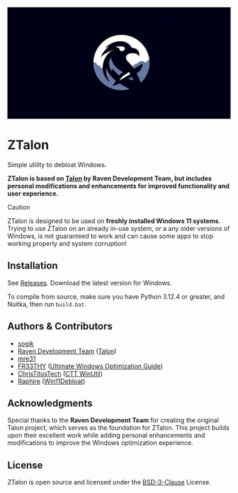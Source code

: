 <div align="center">
  <img width="600" src="src/images/ztalon-github.png" alt="ZTalon logo">

  </div>

# ZTalon

Simple utility to debloat Windows.

**ZTalon is based on [Talon](https://github.com/ravendevteam/talon) by Raven Development Team, but includes personal modifications and enhancements for improved functionality and user experience.**

> [!CAUTION]
> ZTalon is designed to be used on **freshly installed Windows 11 systems**. Trying to use ZTalon on an already in-use system, or a any older versions of Windows, is not guaranteed to work and can cause some apps to stop working properly and system corruption!

## Installation

See [Releases](https://github.com/sogik/ZTalon/releases). Download the latest version for Windows.

To compile from source, make sure you have Python 3.12.4 or greater, and Nuitka, then run `build.bat`.

## Authors & Contributors

- [sogik](https://github.com/sogik)
- [Raven Development Team](https://ravendevteam.org/) ([Talon](https://github.com/ravendevteam/talon))
- [mre31](https://github.com/mre31)
- [FR33THY](https://www.youtube.com/@FR33THY) ([Ultimate Windows Optimization Guide](https://github.com/FR33THYFR33THY/Ultimate-Windows-Optimization-Guide))
- [ChrisTitusTech](https://github.com/christitustech) ([CTT WinUtil](https://github.com/christitustech/winutil))
- [Raphire](https://github.com/Raphire) ([Win11Debloat](https://github.com/Raphire/Win11Debloat))

## Acknowledgments

Special thanks to the **Raven Development Team** for creating the original Talon project, which serves as the foundation for ZTalon. This project builds upon their excellent work while adding personal enhancements and modifications to improve the Windows optimization experience.

## License

ZTalon is open source and licensed under the [BSD-3-Clause](/LICENSE) License.
